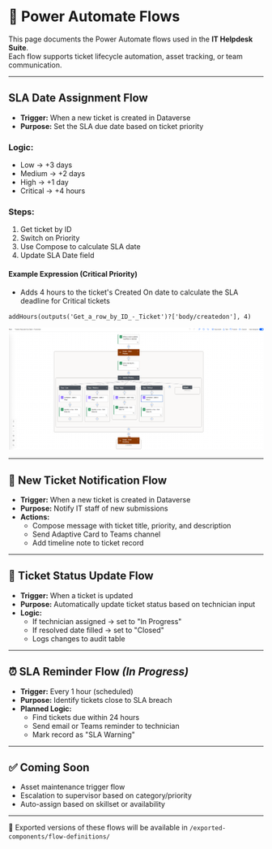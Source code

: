 # 🔄 Power Automate Flows

This page documents the Power Automate flows used in the **IT Helpdesk Suite**.  
Each flow supports ticket lifecycle automation, asset tracking, or team communication.

---

## SLA Date Assignment Flow

- **Trigger:** When a new ticket is created in Dataverse  
- **Purpose:** Set the SLA due date based on ticket priority

### Logic:
- Low → +3 days  
- Medium → +2 days  
- High → +1 day  
- Critical → +4 hours  

### Steps:
1. Get ticket by ID  
2. Switch on Priority  
3. Use Compose to calculate SLA date
4. Update SLA Date field

#### Example Expression (Critical Priority)
- Adds 4 hours to the ticket's Created On date to calculate the SLA deadline for Critical tickets
```plaintext
addHours(outputs('Get_a_row_by_ID_-_Ticket')?['body/createdon'], 4)
```

![SLA Flow](https://raw.githubusercontent.com/jonathanduru/IT-Helpdesk-Suite/refs/heads/main/assets/screenshots/SLAdateFlow.png)


---

## 📧 New Ticket Notification Flow

- **Trigger:** When a new ticket is created in Dataverse
- **Purpose:** Notify IT staff of new submissions
- **Actions:**
  - Compose message with ticket title, priority, and description
  - Send Adaptive Card to Teams channel
  - Add timeline note to ticket record

---

## 🔄 Ticket Status Update Flow

- **Trigger:** When a ticket is updated
- **Purpose:** Automatically update ticket status based on technician input
- **Logic:**
  - If technician assigned → set to "In Progress"
  - If resolved date filled → set to "Closed"
  - Logs changes to audit table

---

## ⏰ SLA Reminder Flow *(In Progress)*

- **Trigger:** Every 1 hour (scheduled)
- **Purpose:** Identify tickets close to SLA breach
- **Planned Logic:**
  - Find tickets due within 24 hours
  - Send email or Teams reminder to technician
  - Mark record as "SLA Warning"

---

## ✅ Coming Soon

- Asset maintenance trigger flow  
- Escalation to supervisor based on category/priority  
- Auto-assign based on skillset or availability

---

📁 Exported versions of these flows will be available in `/exported-components/flow-definitions/`

